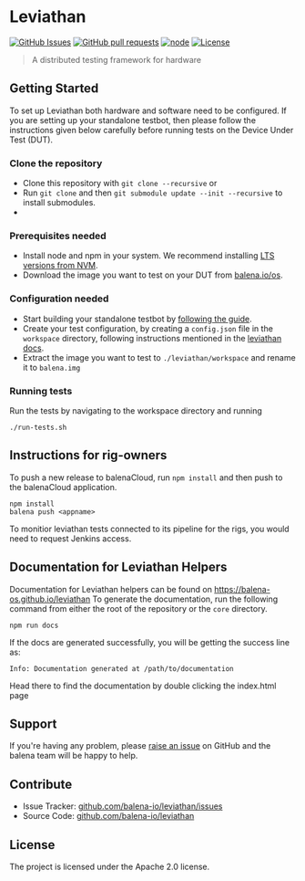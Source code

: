 # Leviathan

[![GitHub Issues](https://img.shields.io/github/issues/balena-io/leviathan.svg)](https://github.com/balena-io/leviathan/issues)
[![GitHub pull requests](https://img.shields.io/github/issues-pr/balena-io/leviathan.svg)](https://github.com/balena-io/leviathan/pulls)
[![node](https://img.shields.io/badge/node-v9.0.0-green.svg)](https://nodejs.org/download/release/v9.0.0/)
[![License](https://img.shields.io/badge/license-APACHE%202.0-blue.svg)](https://opensource.org/licenses/Apache-2.0)

> A distributed testing framework for hardware 
## Getting Started

To set up Leviathan both hardware and software need to be configured. If you are setting up your standalone testbot, then please follow the instructions given below carefully before running tests on the Device Under Test (DUT).

### Clone the repository

- Clone this repository with `git clone --recursive` or   
- Run `git clone` and then `git submodule update --init --recursive` to install submodules.
- 
### Prerequisites needed

- Install node and npm in your system. We recommend installing [LTS versions from NVM](https://github.com/nvm-sh/nvm#install--update-script).
- Download the image you want to test on your DUT from [balena.io/os](https://balena.io/os#download).

### Configuration needed

- Start building your standalone testbot by [following the guide](https://github.com/balena-io/testbot/blob/master/documentation/getting-started.md#quick-start-guide-for-testbot). 
- Create your test configuration, by creating a `config.json` file in the `workspace` directory, following instructions mentioned in the [leviathan docs](https://github.com/balena-io/testbot/blob/master/documentation/getting-started.md#run-your-first-test).
- Extract the image you want to test to `./leviathan/workspace` and rename it to `balena.img` 

### Running tests

Run the tests by navigating to the workspace directory and running 

```
./run-tests.sh
```
## Instructions for rig-owners 

To push a new release to balenaCloud, run `npm install` and then push to the balenaCloud application.

```
npm install
balena push <appname>
```

To monitior leviathan tests connected to its pipeline for the rigs, you would need to request Jenkins access.

## Documentation for Leviathan Helpers

Documentation for Leviathan helpers can be found on https://balena-os.github.io/leviathan
To generate the documentation, run the following command from either the root of the repository or the `core` directory. 

```
npm run docs
```

If the docs are generated successfully, you will be getting the success line as:

```
Info: Documentation generated at /path/to/documentation
```

Head there to find the documentation by double clicking the index.html page
## Support

If you're having any problem, please [raise an issue][newissue] on GitHub and the balena team will be happy to help.

## Contribute

- Issue Tracker: [github.com/balena-io/leviathan/issues][issues]
- Source Code: [github.com/balena-io/leviathan][source]

## License

The project is licensed under the Apache 2.0 license.

[issues]: https://github.com/balena-io/leviathan/issues
[newissue]: https://github.com/balena-io/leviathan/issues/new
[source]: https://github.com/balena-io/leviathan

